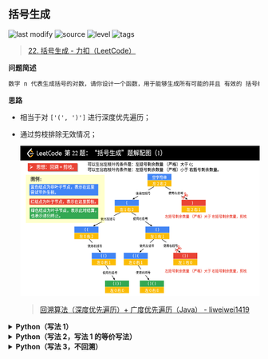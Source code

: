 ## 括号生成
<!--START_SECTION:badge-->

![last modify](https://img.shields.io/static/v1?label=last%20modify&message=2022-10-09%2012%3A17%3A32&color=yellowgreen&style=flat-square)
![source](https://img.shields.io/static/v1?label=source&message=LeetCode&color=green&style=flat-square)
![level](https://img.shields.io/static/v1?label=level&message=%E4%B8%AD%E7%AD%89&color=yellow&style=flat-square)
![tags](https://img.shields.io/static/v1?label=tags&message=dfs%2B%E5%9B%9E%E6%BA%AF%2C%20LeetCode%20Hot%20100&color=orange&style=flat-square)

<!--END_SECTION:badge-->
<!--info
tags: [dfs+回溯, lc100]
source: LeetCode
level: 中等
number: '0022'
name: 括号生成
companies: []
-->

> [22. 括号生成 - 力扣（LeetCode）](https://leetcode.cn/problems/generate-parentheses)

<summary><b>问题简述</b></summary>

```txt
数字 n 代表生成括号的对数，请你设计一个函数，用于能够生成所有可能的并且 有效的 括号组合。
```

<!-- 
<details><summary><b>详细描述</b></summary>

```txt
```

</details>
-->

<!-- <div align="center"><img src="../../../_assets/xxx.png" height="300" /></div> -->

<summary><b>思路</b></summary>

- 相当于对 `['(', ')']` 进行深度优先遍历；
- 通过剪枝排除无效情况；

    <div align="center"><img src="../../../_assets/LeetCode_0022_括号生成.png" height="300" /></div>

    > [回溯算法（深度优先遍历）+ 广度优先遍历（Java） - liweiwei1419](https://leetcode.cn/problems/generate-parentheses/solution/hui-su-suan-fa-by-liweiwei1419/)


<details><summary><b>Python（写法 1）</b></summary>

```python
class Solution:
    def generateParenthesis(self, n: int) -> List[str]:

        ret = []

        def dfs(l, r, tmp):
            # 非法情况（剪枝）
            if l < r or l > n:  # 已经包括 r > n
                return

            if l == r == n:
                ret.append(''.join(tmp))
                return
            
            # 先添加左括号
            tmp.append('(')
            dfs(l + 1, r, tmp)
            tmp.pop()

            # 再添加右括号
            tmp.append(')')
            dfs(l, r + 1, tmp)
            tmp.pop()

        dfs(0, 0, [])
        return ret
```

</details>

<details><summary><b>Python（写法 2，写法 1 的等价写法）</b></summary>

```python
class Solution:
    def generateParenthesis(self, n: int) -> List[str]:

        ret = []

        def dfs(l, r, tmp):
            # 非法情况
            if l < r or l > n:  # 已经包括 r > n
                return

            if l == r == n:
                ret.append(''.join(tmp))
                return
            
            for c in '()':
                # 注意 l 和 r 也要回溯，这里直接传表达式可以省略这一步；
                # 同样，如果不用 tmp 数组，而是传字符串表达式，那么 tmp 的回溯也可以省略（写法3）
                # if c == '(': l += 1
                # else: r += 1
                tmp.append(c)
                dfs(l + 1 if c == '(' else l, 
                    r + 1 if c == ')' else r, 
                    tmp)
                tmp.pop()
                # if c == '(': l -= 1
                # else: r -= 1

        dfs(0, 0, [])
        return ret
```

</details>

<details><summary><b>Python（写法 3，不回溯）</b></summary>

```python
class Solution:
    def generateParenthesis(self, n: int) -> List[str]:

        ret = []

        def dfs(l, r, tmp):
            # 非法情况
            if l < r or l > n:  # 已经包括 r > n
                return

            if l == r == n:
                ret.append(tmp)
                return

            for c in '()':
                # 不回溯的写法
                dfs(l + 1 if c == '(' else l, 
                    r + 1 if c == ')' else r, 
                    tmp + c)

        dfs(0, 0, '')
        return ret
```

</details>